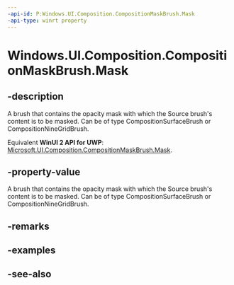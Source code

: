 ```yaml
---
-api-id: P:Windows.UI.Composition.CompositionMaskBrush.Mask
-api-type: winrt property
---
```


<!-- Property syntax
public Windows.UI.Composition.CompositionBrush Mask { get;  set; }
-->

# Windows.UI.Composition.CompositionMaskBrush.Mask

## -description
A brush that contains the opacity mask with which the Source brush's content is to be masked. Can be of type CompositionSurfaceBrush or CompositionNineGridBrush.

Equivalent **WinUI 2 API for UWP**: [Microsoft.UI.Composition.CompositionMaskBrush.Mask](/windows/winui/api/microsoft.ui.composition.compositionmaskbrush.mask).

## -property-value
A brush that contains the opacity mask with which the Source brush's content is to be masked. Can be of type CompositionSurfaceBrush or CompositionNineGridBrush.

## -remarks

## -examples

## -see-also
